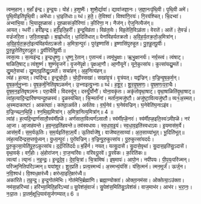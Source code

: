 

  
त्वम्म॒हान्। म॒हाँ इ॑न्द्र। इ॒न्द्र॒यः। योह॑। ह॒शुष्मैः॑। शुष्मै॒र्द्यावा॑। द्यावा॑जज्ञा॒नः। ज॒ज्ञा॒नःपृ॑थि॒वी। पृ॒थि॒वी अमे॑। पृ॒थि॒वीइति॑पृ॒थि॒वी। अमे॑धाः। धा॒इति॑धाः॥ य्ध॑। ह॒ते॒। ते॒विश्वा॑। विश्वा॑गि॒रयः॑। गि॒रय॑श्चित्। चि॒दभ्वा॑। अभ्वा॑भि॒या। भि॒यादृ॒ह्ळासः॑। दृ॒ह्ळासः॑की॒रिणाः॑। की॒रिणा॒ न। नैज॑न्। ऐज्॒नित्यैज॑न्॥  
आयत्। य्धरी॑। हरी॑इन्द्र। हरी॒इति॒हरी॑। इ॒न्द्र॒विव्र॑ता। विव्र॑ता॒वेः। विव्र॒तेति॒विऽव्र॑ता। वेराते॑। आते॑। ते॒वज्रं॑। वज्रं॑जरि॒ता। ज॒रि॒ताबा॒ह्वोः। बा॒ह्वोर्धा॑त्। धा॒दिति॑धात्॥ येना॑विहर्यतक्रतो। अ॒वि॒ह॒र्य॒तक्र॒तो॒अ॒मित्रा॑न्। अ॒वि॒ह॒र्य॒त॒क्र॒तो॒इत्य॑विहर्यतऽक्रतो। अ॒मित्रा॒न्पुरः॑। पुर॑इ॒ष्णासि॑। इ॒ष्णासि॑पुरुहूत। पु॒रु॒हू॒तपू॒र्वीः। पु॒रु॒हू॒तेति॑पुरुऽहूत। पू॒र्वीरिति॑पू॒र्वीः॥  
त्वस॒त्यः। स॒त्यइ॑न्द्र। इ॒न्द्रधृ॒ष्णुः। धृ॒ष्णु रे॒तान्। ए॒तान्त्वं। त्वमृ॑भु॒क्षाः। ऋ॒भु॒क्षानर्यः॑। नर्य॒स्त्वं। त्वंषाट्। षाळिति॒षाट्॥ त्वंशुष्णं॑। शुष्णं॑वृ॒जने॑। वृ॒जने॑पृ॒क्षे। पृ॒क्षआ॒णौ। आ॒णौयूने॑। यूने॒कुत्सा॑य। कुत्सा॑यद्यु॒मते॑। द्यु॒मते॒सचा॑। द्यु॒मत॒इति॑द्यु॒ऽमते॑। सचा॑हन्। अ॒ह्॒नित्य॑हन्॥  
त्वंह॑। ह॒त्यत्। त्यदि॑न्द्र। इ॒न्द्र॒चो॒दीः॒। चो॒दी॒स्सखा॑। सखा॑वृ॒त्रं। वृ॒त्रंयत्। यद्व॑ज्रिन्। व॒ज्रि॒न्वृ॒ष॒क॒र्म॒न्। वृ॒ष॒क॒र्म्॒नु॒भ्नाः। वृ॒ष॒क॒र्म्॒निति॑वृषऽकर्मन्। उ॒भ्नाइत्यु॒भ्नाः॥ य्ध॑। ह॒शू॒र॒। शू॒र॒वृ॒ष॒म॒णः॒। वृ॒ष॒म॒णः॒प॒रा॒चैः। वृ॒ष॒म॒न॒इति॑वृषऽमनः। परा॒चैर्वि। विदस्यू॑न्। दस्यूँ॒र्योनौ॑। योना॒वकृ॑तः। अकृ॑तोवृथा॒षाट्। वृथा॒षाळिति॑वृ॒था॒षाट्॥  
त्वांह॒त्यादि॒न्द्रारि॑षण्यन्दृ॒ह्ळस्य॑। दृ॒ळस्य॑चित्। चि॒न्मर्ता॑नां। मर्ता॑ना॒मजु॑ष्टौ। अजु॑ष्टा॒वित्यजु॑ष्टौ॥ व्य१॒॑अ॒स्मत्। अ॒स्मदाकाष्टाः॑। आकाष्ठाः॑। काष्ठा॒अर्व॑ते। अर्व॑तेवः। व॒र्घ॒नेव॑। घ॒नेव॑वज्रिन्। घ॒नेवेति॑घ॒नाऽइ॑व। व॒ज्रि॒न्च्छ्न॒थि॒हि॒। श्न॒थि॒ह्य॒मित्रा॑न्। अ॒मित्रा॒नित्य॒मित्रा॑न्॥ 4 ॥  
त्वांह॑। ह॒त्यदि॒न्द्रार्ण॑सातौ॒स्व॑र्मीह्ळॆ। अर्ण॑साता॒वित्यर्ण॑ऽसातौ। स्व॑र्मीह्ळॆ॒नरः॑। स्व॑र्मीह्ळ॒इति॒स्वः॑ऽमीह्ळॆ। नर॑ आ॒जा। आ॒जाह॑वन्ते। ह॒व॒न्त॒इति॑हवन्ते॥ तव॑स्वधावः। स्व॒धा॒व॒इ॒यं। स्व॒धा॒व॒इति॑स्वधाऽवः। इ॒यमास॑म॒र्ये। आस॑म॒र्ये। स॒म॒र्यऊ॒तिः। स॒म॒र्यइति॑स॒ऽम॒र्ये। ऊ॒तिर्वाजे॑षु। वाजे॑ष्वत॒साय्या॑। अ॒त॒साय्या॑भूत्। भू॒दिति॑भूत्॥  
त्वंह॒त्यदि॑न्द्रस॒प्तयु॑ध्यन्। यु॒ध्य॒न्पुरः॑। पुरो॑वज्रिन्। व॒ज्रि॒न्पु॒रु॒कुत्सा॑य। पु॒रु॒कुत्सा॑यदर्दः। पु॒रु॒कुत्सा॒येति॑पु॒रु॒ऽकुत्सा॑य। द॒र्द॒रिति॑दर्दः॥ ब॒र्हिर्न। नयत्। यत्सु॒दासे॑। सु॒दासे॒वृथा॑। सु॒दास॒इति॑सु॒ऽदासे॑। वृथा॒वर्क्। वर्गं॒होः। अं॒होरा॑जन्। रा॒ज॒न्वरि॑वः। वरि॑वःपू॒रवे॑। पू॒रवे॑कः। क॒रिति॑कः॥  
त्वत्यां। त्या्नः॑। न॒इ॒न्द्रः॒। इ॒न्द्र॒दे॒व॒। दे॒व॒चि॒त्रां। चि॒त्रामिषः॑। इष॒मापः॑। आपो॒न। नपी॑पयः। पी॒प॒यः॒परि॑ज्मन्। परि॑ज्म्॒नितिपरि॑ऽज्मन्॥ यया॑शूर। शू॒र॒प्रति॑। प्रत्य॒स्मभ्यं॑। अ॒स्मभ्यं॒यंसि॑। यंसि॒त्मनं॑। त्मन॒मूर्जं॑। ऊर्ज्॒न। न॒वि॒श्वध॑। वि॒श्वध॒क्षर॑ध्यै। क्षर॑ध्या॒इति॒क्षर॑ध्यै॥  
अका॑रिते। त॒इ॒न्द्र॒। इ॒न्द्र॒गोत॑मेभिः। गोत॑मेभि॒र्ब्रह्मा॑णि। ब्रह्मा॒ण्योक्ता॑। ओक्ता॒नम॑सा। ओक्तेत्या॒ऽउ॑क्ता। नम॑सा॒हरि॑भ्यां। हरि॑भ्या॒मिति॒हरि॑ऽभ्यां॥ सु॒पेश॑सं॒वाजं॑। सु॒पेश॑स॒मिति॑सु॒ऽपेश॑सं। वाज॒माभ॑र। आभ॑र। भ॒रा॒नः॒। नः॒प्रा॒तः। प्रा॒तर्म॒क्षूधि॒याव॑सुर्जगम्यात्॥ 6 ॥  
